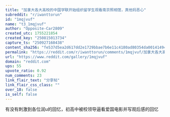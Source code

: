 ```yaml
---
title: "加拿大各大高校的中国学联开始组织留学生观看南京照相馆，真他妈恶心"
subreddit: "r/iwanttorun"
id: "1mqjvuf"
name: "t3_1mqjvuf"
author: "Opposite-Car2809"
created_utc: 1755221854
created_key: "250815013734"
capture_ts: "250927160438"
content_sha256: "fe537d5ea2d617dd2e1729bbae7b6e11c4180ad80354da001414948c885039db"
permalink: "https://reddit.com/r/iwanttorun/comments/1mqjvuf/加拿大各大高校的中国学联开始组织留学生观看南京照相馆真他妈恶心/"
url: "https://www.reddit.com/gallery/1mqjvuf"
domain: "reddit.com"
ups: 55
upvote_ratio: 0.92
num_comments: 23
link_flair_text: "分享帖"
link_flair_css_class: ""
over_18: false
is_self: false
---
```


有没有刺激到各位润u的回忆，初高中被校领导逼看爱国电影并写观后感的回忆
